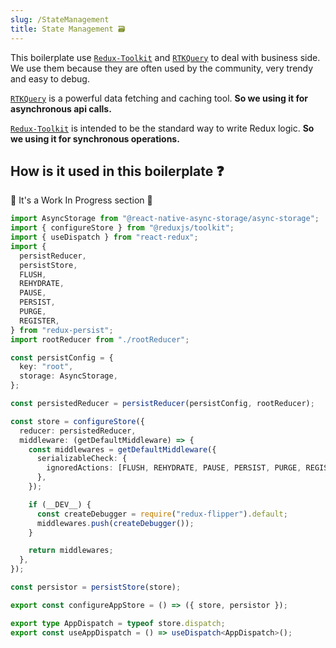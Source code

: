 ```yaml
---
slug: /StateManagement
title: State Management 🗃️
---
```


This boilerplate use [`Redux-Toolkit`](https://redux-toolkit.js.org/introduction/getting-started)
and [`RTKQuery`](https://redux-toolkit.js.org/rtk-query/overview)
to deal with business side.
We use them because they are often used by the community, very trendy and easy to debug.

[`RTKQuery`](https://redux-toolkit.js.org/rtk-query/overview) is a powerful data fetching and caching tool.
**So we using it for asynchronous api calls.**

[`Redux-Toolkit`](https://redux-toolkit.js.org/introduction/getting-started) is intended to be the standard way to write Redux logic.
**So we using it for synchronous operations.**

## How is it used in this boilerplate ❓

🚧 It's a Work In Progress section 🚧

```typescript title="src/redux/configureStore.ts"
import AsyncStorage from "@react-native-async-storage/async-storage";
import { configureStore } from "@reduxjs/toolkit";
import { useDispatch } from "react-redux";
import {
  persistReducer,
  persistStore,
  FLUSH,
  REHYDRATE,
  PAUSE,
  PERSIST,
  PURGE,
  REGISTER,
} from "redux-persist";
import rootReducer from "./rootReducer";

const persistConfig = {
  key: "root",
  storage: AsyncStorage,
};

const persistedReducer = persistReducer(persistConfig, rootReducer);

const store = configureStore({
  reducer: persistedReducer,
  middleware: (getDefaultMiddleware) => {
    const middlewares = getDefaultMiddleware({
      serializableCheck: {
        ignoredActions: [FLUSH, REHYDRATE, PAUSE, PERSIST, PURGE, REGISTER],
      },
    });

    if (__DEV__) {
      const createDebugger = require("redux-flipper").default;
      middlewares.push(createDebugger());
    }

    return middlewares;
  },
});

const persistor = persistStore(store);

export const configureAppStore = () => ({ store, persistor });

export type AppDispatch = typeof store.dispatch;
export const useAppDispatch = () => useDispatch<AppDispatch>();
```
